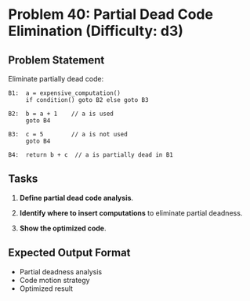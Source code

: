 # Problem 40: Partial Dead Code Elimination (Difficulty: d3)

## Problem Statement

Eliminate partially dead code:

```
B1:  a = expensive_computation()
     if condition() goto B2 else goto B3

B2:  b = a + 1    // a is used
     goto B4

B3:  c = 5        // a is not used
     goto B4

B4:  return b + c  // a is partially dead in B1
```

## Tasks

1. **Define partial dead code analysis**.

2. **Identify where to insert computations** to eliminate partial deadness.

3. **Show the optimized code**.

## Expected Output Format

- Partial deadness analysis
- Code motion strategy
- Optimized result